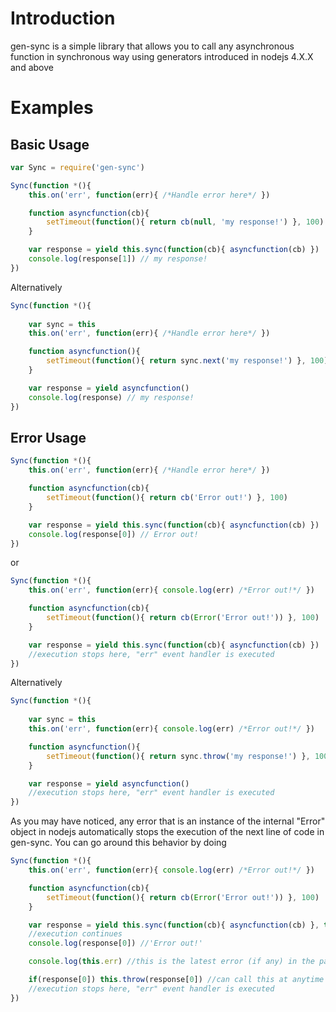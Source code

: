 # Introduction
gen-sync is a simple library that allows you to call any asynchronous function in synchronous way using generators introduced in nodejs 4.X.X and above

# Examples

## Basic Usage
```javascript
var Sync = require('gen-sync')

Sync(function *(){
	this.on('err', function(err){ /*Handle error here*/ }) 

	function asyncfunction(cb){
		setTimeout(function(){ return cb(null, 'my response!') }, 100)
	}

	var response = yield this.sync(function(cb){ asyncfunction(cb) })
	console.log(response[1]) // my response!
})
```
Alternatively 
```javascript
Sync(function *(){
	
	var sync = this
	this.on('err', function(err){ /*Handle error here*/ }) 

	function asyncfunction(){
		setTimeout(function(){ return sync.next('my response!') }, 100)
	}

	var response = yield asyncfunction()
	console.log(response) // my response!
})

```
## Error Usage

```javascript
Sync(function *(){
	this.on('err', function(err){ /*Handle error here*/ }) 

	function asyncfunction(cb){
		setTimeout(function(){ return cb('Error out!') }, 100)
	}

	var response = yield this.sync(function(cb){ asyncfunction(cb) })
	console.log(response[0]) // Error out!
})
```
or 
```javascript
Sync(function *(){
	this.on('err', function(err){ console.log(err) /*Error out!*/ }) 

	function asyncfunction(cb){
		setTimeout(function(){ return cb(Error('Error out!')) }, 100)
	}

	var response = yield this.sync(function(cb){ asyncfunction(cb) })
	//execution stops here, "err" event handler is executed 
})
```
Alternatively 
```javascript
Sync(function *(){
	
	var sync = this
	this.on('err', function(err){ console.log(err) /*Error out!*/ }) 

	function asyncfunction(){
		setTimeout(function(){ return sync.throw('my response!') }, 100)
	}

	var response = yield asyncfunction()
	//execution stops here, "err" event handler is executed
})
```

As you may have noticed, any error that is an instance of the internal "Error" object in nodejs automatically stops the execution of the next line of code in gen-sync. You can go around this behavior by doing

```javascript
Sync(function *(){
	this.on('err', function(err){ console.log(err) /*Error out!*/ }) 

	function asyncfunction(cb){
		setTimeout(function(){ return cb(Error('Error out!')) }, 100)
	}

	var response = yield this.sync(function(cb){ asyncfunction(cb) }, true)
	//execution continues
	console.log(response[0]) //'Error out!'

	console.log(this.err) //this is the latest error (if any) in the parent "Sync" scope

	if(response[0]) this.throw(response[0]) //can call this at anytime
	//execution stops here, "err" event handler is executed 
})
```


